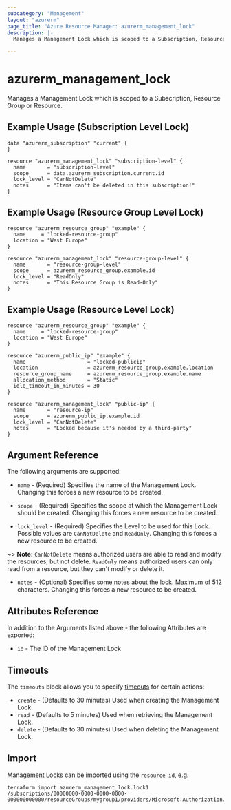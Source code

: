 ```yaml
---
subcategory: "Management"
layout: "azurerm"
page_title: "Azure Resource Manager: azurerm_management_lock"
description: |-
  Manages a Management Lock which is scoped to a Subscription, Resource Group or Resource.

---
```


# azurerm_management_lock

Manages a Management Lock which is scoped to a Subscription, Resource Group or Resource.

## Example Usage (Subscription Level Lock)

```hcl
data "azurerm_subscription" "current" {
}

resource "azurerm_management_lock" "subscription-level" {
  name       = "subscription-level"
  scope      = data.azurerm_subscription.current.id
  lock_level = "CanNotDelete"
  notes      = "Items can't be deleted in this subscription!"
}
```

## Example Usage (Resource Group Level Lock)

```hcl
resource "azurerm_resource_group" "example" {
  name     = "locked-resource-group"
  location = "West Europe"
}

resource "azurerm_management_lock" "resource-group-level" {
  name       = "resource-group-level"
  scope      = azurerm_resource_group.example.id
  lock_level = "ReadOnly"
  notes      = "This Resource Group is Read-Only"
}
```

## Example Usage (Resource Level Lock)

```hcl
resource "azurerm_resource_group" "example" {
  name     = "locked-resource-group"
  location = "West Europe"
}

resource "azurerm_public_ip" "example" {
  name                    = "locked-publicip"
  location                = azurerm_resource_group.example.location
  resource_group_name     = azurerm_resource_group.example.name
  allocation_method       = "Static"
  idle_timeout_in_minutes = 30
}

resource "azurerm_management_lock" "public-ip" {
  name       = "resource-ip"
  scope      = azurerm_public_ip.example.id
  lock_level = "CanNotDelete"
  notes      = "Locked because it's needed by a third-party"
}
```

## Argument Reference

The following arguments are supported:

* `name` - (Required) Specifies the name of the Management Lock. Changing this forces a new resource to be created.

* `scope` - (Required) Specifies the scope at which the Management Lock should be created. Changing this forces a new resource to be created.

* `lock_level` - (Required) Specifies the Level to be used for this Lock. Possible values are `CanNotDelete` and `ReadOnly`. Changing this forces a new resource to be created.

~> **Note:** `CanNotDelete` means authorized users are able to read and modify the resources, but not delete. `ReadOnly` means authorized users can only read from a resource, but they can't modify or delete it.

* `notes` - (Optional) Specifies some notes about the lock. Maximum of 512 characters. Changing this forces a new resource to be created.

## Attributes Reference

In addition to the Arguments listed above - the following Attributes are exported:

* `id` - The ID of the Management Lock

## Timeouts

The `timeouts` block allows you to specify [timeouts](https://www.terraform.io/language/resources/syntax#operation-timeouts) for certain actions:

* `create` - (Defaults to 30 minutes) Used when creating the Management Lock.
* `read` - (Defaults to 5 minutes) Used when retrieving the Management Lock.
* `delete` - (Defaults to 30 minutes) Used when deleting the Management Lock.

## Import

Management Locks can be imported using the `resource id`, e.g.

```shell
terraform import azurerm_management_lock.lock1 /subscriptions/00000000-0000-0000-0000-000000000000/resourceGroups/mygroup1/providers/Microsoft.Authorization/locks/lock1
```
